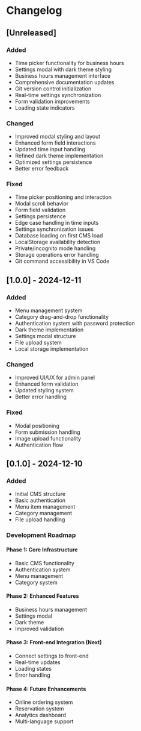 # Changelog

## [Unreleased]

### Added
- Time picker functionality for business hours
- Settings modal with dark theme styling
- Business hours management interface
- Comprehensive documentation updates
- Git version control initialization
- Real-time settings synchronization
- Form validation improvements
- Loading state indicators

### Changed
- Improved modal styling and layout
- Enhanced form field interactions
- Updated time input handling
- Refined dark theme implementation
- Optimized settings persistence
- Better error feedback

### Fixed
- Time picker positioning and interaction
- Modal scroll behavior
- Form field validation
- Settings persistence
- Edge case handling in time inputs
- Settings synchronization issues
- Database loading on first CMS load
- LocalStorage availability detection
- Private/incognito mode handling
- Storage operations error handling
- Git command accessibility in VS Code

## [1.0.0] - 2024-12-11

### Added
- Menu management system
- Category drag-and-drop functionality
- Authentication system with password protection
- Dark theme implementation
- Settings modal structure
- File upload system
- Local storage implementation

### Changed
- Improved UI/UX for admin panel
- Enhanced form validation
- Updated styling system
- Better error handling

### Fixed
- Modal positioning
- Form submission handling
- Image upload functionality
- Authentication flow

## [0.1.0] - 2024-12-10

### Added
- Initial CMS structure
- Basic authentication
- Menu item management
- Category management
- File upload handling

### Development Roadmap

#### Phase 1: Core Infrastructure 
- Basic CMS functionality
- Authentication system
- Menu management
- Category system

#### Phase 2: Enhanced Features 
- Business hours management
- Settings modal
- Dark theme
- Improved validation

#### Phase 3: Front-end Integration (Next)
- Connect settings to front-end
- Real-time updates
- Loading states
- Error handling

#### Phase 4: Future Enhancements
- Online ordering system
- Reservation system
- Analytics dashboard
- Multi-language support
